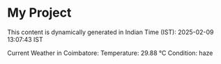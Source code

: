 # My Project

This content is dynamically generated in Indian Time (IST): 2025-02-09 13:07:43 IST


Current Weather in Coimbatore:
Temperature: 29.88 °C
Condition: haze
